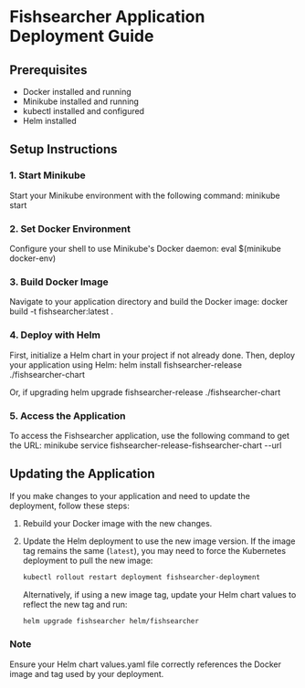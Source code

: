 # Fishsearcher Application Deployment Guide

## Prerequisites

- Docker installed and running
- Minikube installed and running
- kubectl installed and configured
- Helm installed

## Setup Instructions

### 1. Start Minikube

Start your Minikube environment with the following command:
minikube start

### 2. Set Docker Environment

Configure your shell to use Minikube's Docker daemon:
eval $(minikube docker-env)

### 3. Build Docker Image

Navigate to your application directory and build the Docker image:
docker build -t fishsearcher:latest .

### 4. Deploy with Helm

First, initialize a Helm chart in your project if not already done. Then, deploy your application using Helm:
helm install fishsearcher-release ./fishsearcher-chart

Or, if upgrading
helm upgrade fishsearcher-release ./fishsearcher-chart

### 5. Access the Application

To access the Fishsearcher application, use the following command to get the URL:
minikube service fishsearcher-release-fishsearcher-chart --url

## Updating the Application

If you make changes to your application and need to update the deployment, follow these steps:

1. Rebuild your Docker image with the new changes.
2. Update the Helm deployment to use the new image version. If the image tag remains the same (`latest`), you may need to force the Kubernetes deployment to pull the new image:

    ```markdown
    kubectl rollout restart deployment fishsearcher-deployment
    ```

   Alternatively, if using a new image tag, update your Helm chart values to reflect the new tag and run:

    ```markdown
    helm upgrade fishsearcher helm/fishsearcher
    ```

### Note

Ensure your Helm chart values.yaml file correctly references the Docker image and tag used by your deployment.